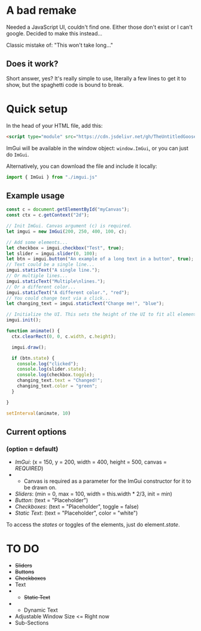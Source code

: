 # A bad remake

Needed a JavaScript UI, couldn't find one. Either those don't exist or I can't google.
Decided to make this instead... 

Classic mistake of: "This won't take long..."

## Does it work?
Short answer, yes? It's really simple to use, literally a few lines to get it to show, but the spaghetti code is bound to break.

# Quick setup
In the head of your HTML file, add this:
```html
<script type="module" src="https://cdn.jsdelivr.net/gh/TheUntitledGoose/imgui-js@main/imgui.js"></script>
```
ImGui will be available in the window object: `window.ImGui`, or you can just do `ImGui`.

Alternatively, you can download the file and include it locally:

```js
import { ImGui } from "./imgui.js"
```

## Example usage

```js
const c = document.getElementById("myCanvas");
const ctx = c.getContext("2d");

// Init ImGui. Canvas argument (c) is required.
let imgui = new ImGui(200, 250, 400, 100, c);

// Add some elements...
let checkbox = imgui.checkbox("Test", true);
let slider = imgui.slider(0, 100);
let btn = imgui.button("An example of a long text in a button", true);
// Text could be a single line...
imgui.staticText("A single line.");
// Or multiple lines...
imgui.staticText("Multiple\nlines.");
// Or a different color...
imgui.staticText("A different color.", "red");
// You could change text via a click...
let changing_text = imgui.staticText("Change me!", "blue");

// Initialize the UI. This sets the height of the UI to fit all elements.
imgui.init();

function animate() {
  ctx.clearRect(0, 0, c.width, c.height);

  imgui.draw();

  if (btn.state) {
    console.log("clicked");
    console.log(slider.state);
    console.log(checkbox.toggle);
    changing_text.text = "Changed!";
    changing_text.color = "green";
  }

}

setInterval(animate, 10)
```

## Current options 
### (option = default)
* *ImGui*: (x = 150, y = 200, width = 400, height = 500, canvas = *REQUIRED*)
* * Canvas is required as a parameter for the ImGui constructor for it to be drawn on.
* *Sliders*: (min = 0, max = 100, width = this.width * 2/3, init = min)
* *Button*: (text = "Placeholder")
* *Checkboxes*: (text = "Placeholder", toggle = false)
* *Static Text*: (text = "Placeholder", color = "white")

To access the *states* or toggles of the elements, just do element.*state*.

# TO DO
* ~~Sliders~~
* ~~Buttons~~
* ~~Checkboxes~~
* Text
* * ~~Static Text~~
* * Dynamic Text
* Adjustable Window Size <= Right now
* Sub-Sections